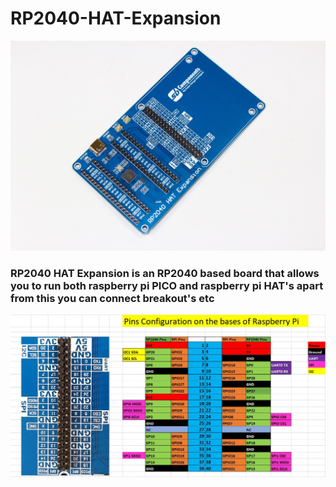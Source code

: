 # RP2040-HAT-Expansion

<img src = "https://github.com/sbcshop/RP2040-HAT-Expansion/blob/main/images/img.JPG"/>

### RP2040 HAT Expansion is an RP2040 based board that allows you to run both raspberry pi PICO and raspberry pi HAT's apart from this you can connect breakout's etc

<img src = "https://github.com/sbcshop/RP2040-HAT-Expansion/blob/main/images/img1.JPG"/>
